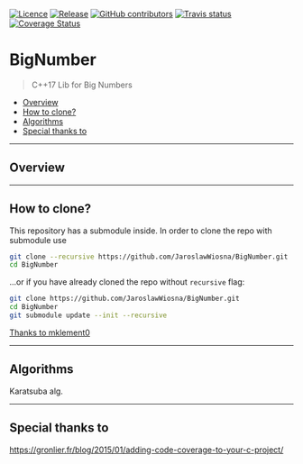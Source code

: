 [![Licence](https://img.shields.io/github/license/JaroslawWiosna/BigNumber.svg)]()
[![Release](https://img.shields.io/github/release/JaroslawWiosna/BigNumber.svg?maxAge=3600)](https://github.com/JaroslawWiosna/BigNumber/releases)
[![GitHub contributors](https://img.shields.io/github/contributors/JaroslawWiosna/BigNumber.svg)]()
[![Travis status](https://travis-ci.org/JaroslawWiosna/BigNumber.svg)](https://travis-ci.org/JaroslawWiosna/BigNumber)
[![Coverage Status](https://coveralls.io/repos/github/JaroslawWiosna/BigNumber/badge.svg)](https://coveralls.io/github/JaroslawWiosna/BigNumber)
# BigNumber

> C++17 Lib for Big Numbers

  - [Overview](#overview)
  - [How to clone?](#how-to-clone)
  - [Algorithms](#algorithms)
  - [Special thanks to](#special-thanks-to)

---

## Overview


---

## How to clone?

This repository has a submodule inside. In order to clone the repo with submodule use
```sh
git clone --recursive https://github.com/JaroslawWiosna/BigNumber.git
cd BigNumber
```
...or if you have already cloned the repo without `recursive` flag:
```sh
git clone https://github.com/JaroslawWiosna/BigNumber.git
cd BigNumber
git submodule update --init --recursive
```

[Thanks to mklement0](https://stackoverflow.com/questions/3796927/how-to-git-clone-including-submodules)

---

## Algorithms

Karatsuba alg.


---

## Special thanks to
https://gronlier.fr/blog/2015/01/adding-code-coverage-to-your-c-project/

